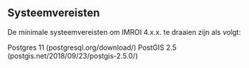 ## Systeemvereisten
De minimale systeemvereisten om IMROI 4.x.x. te draaien zijn als volgt:

Postgres 11 (postgresql.org/download/)
PostGIS 2.5 (postgis.net/2018/09/23/postgis-2.5.0/)

